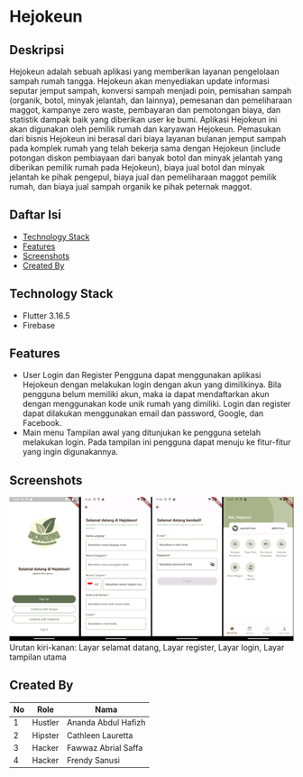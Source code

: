 # Hejokeun

## Deskripsi

Hejokeun adalah sebuah aplikasi yang memberikan layanan pengelolaan sampah rumah tangga. Hejokeun akan menyediakan update informasi seputar jemput sampah, konversi sampah menjadi poin, pemisahan sampah (organik, botol, minyak jelantah, dan lainnya), pemesanan dan pemeliharaan maggot, kampanye zero waste, pembayaran dan pemotongan biaya, dan statistik dampak baik yang diberikan user ke bumi. Aplikasi Hejokeun ini akan digunakan oleh pemilik rumah dan karyawan Hejokeun. Pemasukan dari bisnis Hejokeun ini berasal dari biaya layanan bulanan jemput sampah pada komplek rumah yang telah bekerja sama dengan Hejokeun (include potongan diskon pembiayaan dari banyak botol dan minyak jelantah yang diberikan pemilik rumah pada Hejokeun), biaya jual botol dan minyak jelantah ke pihak pengepul, biaya jual dan pemeliharaan maggot pemilik rumah, dan biaya jual sampah organik ke pihak peternak maggot.

## Daftar Isi

-   [Technology Stack](#technology-stack)
-   [Features](#features)
-   [Screenshots](#screenshots)
-   [Created By](#created-by)

## Technology Stack

-   Flutter 3.16.5
-   Firebase

## Features

-   User Login dan Register
    Pengguna dapat menggunakan aplikasi Hejokeun dengan melakukan login dengan akun yang dimilikinya. Bila pengguna belum memiliki akun, maka ia dapat mendaftarkan akun dengan menggunakan kode unik rumah yang dimiliki. Login dan register dapat dilakukan menggunakan email dan password, Google, dan Facebook.
-   Main menu
    Tampilan awal yang ditunjukan ke pengguna setelah melakukan login. Pada tampilan ini pengguna dapat menuju ke fitur-fitur yang ingin digunakannya.

## Screenshots

![Urutan kiri-kanan: layar selamat datang, layar register, layar login, layar tampilan utama](docs/images/screens_1.png)
Urutan kiri-kanan: Layar selamat datang, Layar register, Layar login, Layar tampilan utama

## Created By

| No  | Role    | Nama                |
| --- | ------- | ------------------- |
| 1   | Hustler | Ananda Abdul Hafizh |
| 2   | Hipster | Cathleen Lauretta   |
| 3   | Hacker  | Fawwaz Abrial Saffa |
| 4   | Hacker  | Frendy Sanusi       |

